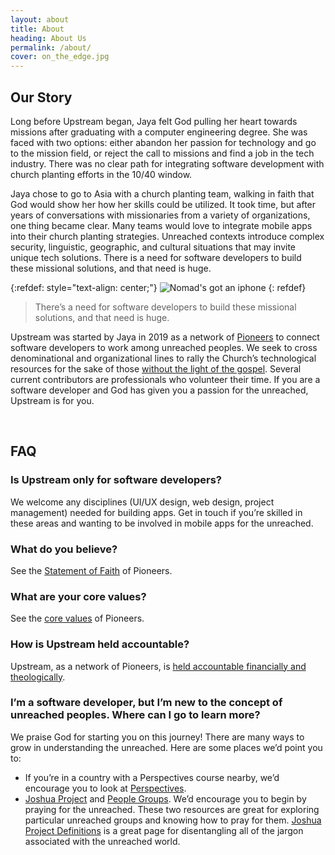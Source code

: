 ```yaml
---
layout: about
title: About
heading: About Us
permalink: /about/
cover: on_the_edge.jpg
---
```



## Our Story

Long before Upstream began, Jaya felt God pulling her heart towards missions after graduating with a computer engineering degree. She was faced with two options: either abandon her passion for technology and go to the mission field, or reject the call to missions and find a job in the tech industry. There was no clear path for integrating software development with church planting efforts in the 10/40 window. 
 
Jaya chose to go to Asia with a church planting team, walking in faith that God would show her how her skills could be utilized. It took time, but after years of conversations with missionaries from a variety of organizations, one thing became clear. Many teams would love to integrate mobile apps into their church planting strategies. Unreached contexts introduce complex security, linguistic, geographic, and cultural situations that may invite unique tech solutions. There is a need for software developers to build these missional solutions, and that need is huge.

{:refdef: style="text-align: center;"}
![Nomad's got an iphone](../images/nomad_with_phone.jpg)
{: refdef}

> There’s a need for software developers to build these missional solutions, and that need is huge.

Upstream was started by Jaya in 2019 as a network of [Pioneers](https://pioneers.org) to connect software developers to work among unreached peoples. We seek to cross denominational and organizational lines to rally the Church’s technological resources for the sake of those [without the light of the gospel](https://joshuaproject.net/resources/articles/has_everyone_heard). Several current contributors are professionals who volunteer their time. If you are a software developer and God has given you a passion for the unreached, Upstream is for you.


<br>

## FAQ

### Is Upstream only for software developers?
We welcome any disciplines (UI/UX design, web design, project management) needed for building apps. Get in touch if you’re skilled in these areas and wanting to be involved in mobile apps for the unreached.

### What do you believe? 
See the [Statement of Faith](https://pioneers.org/statement-of-faith/) of Pioneers.

### What are your core values?
See the [core values](https://pioneers.org/corevalues/) of Pioneers.

### How is Upstream held accountable?
Upstream, as a network of Pioneers, is [held accountable financially and theologically](https://pioneers.org/givinghelp/accountability/).

### I’m a software developer, but I’m new to the concept of unreached peoples. Where can I go to learn more?
We praise God for starting you on this journey! There are many ways to grow in understanding the unreached. Here are some places we’d point you to:


* If you’re in a country with a Perspectives course nearby, we’d encourage you to look at [Perspectives](https://www.perspectives.org). 
* [Joshua Project](https://joshuaproject.net/) and [People Groups](https://peoplegroups.org/). We’d encourage you to begin by praying for the unreached. These two resources are great for exploring particular unreached groups and knowing how to pray for them. [Joshua Project Definitions](https://joshuaproject.net/help/definitions) is a great page for disentangling all of the jargon associated with the unreached world.

